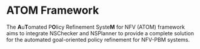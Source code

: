 # ATOM Framework

The **A**u**T**omated P**O**licy Refinement Syste**M** for NFV (ATOM) framework aims to integrate NSChecker and NSPlanner to provide a complete solution for the automated goal-oriented policy refinement for NFV-PBM systems.
